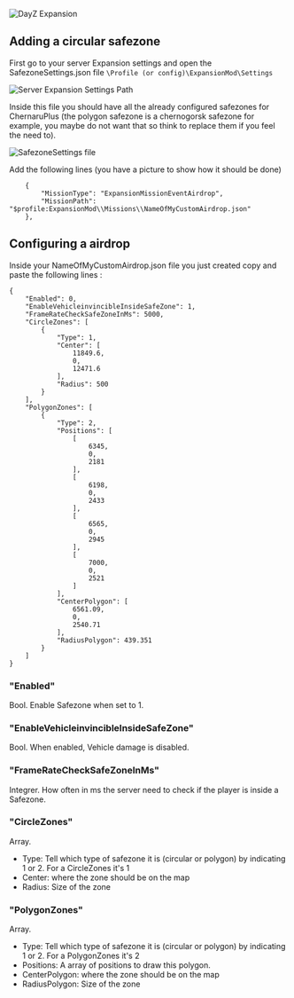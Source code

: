 ![DayZ Expansion](https://i.imgur.com/cTbqjAr.png)

## Adding a circular safezone

First go to your server Expansion settings and open the SafezoneSettings.json file `\Profile (or config)\ExpansionMod\Settings`

![Server Expansion Settings Path](https://i.imgur.com/XfGvp38.png)

Inside this file you should have all the already configured safezones for ChernaruPlus (the polygon safezone is a chernogorsk safezone for example, you maybe do not want that so think to replace them if you feel the need to).

![SafezoneSettings file](https://i.imgur.com/W7XW2mQ.png)

Add the following lines (you have a picture to show how it should be done)

        {
            "MissionType": "ExpansionMissionEventAirdrop",
            "MissionPath": "$profile:ExpansionMod\\Missions\\NameOfMyCustomAirdrop.json"
        },

## Configuring a airdrop

Inside your NameOfMyCustomAirdrop.json file you just created copy and paste the following lines :

    {
        "Enabled": 0,
        "EnableVehicleinvincibleInsideSafeZone": 1,
        "FrameRateCheckSafeZoneInMs": 5000,
        "CircleZones": [
            {
                "Type": 1,
                "Center": [
                    11849.6,
                    0,
                    12471.6
                ],
                "Radius": 500
            }
        ],
        "PolygonZones": [
            {
                "Type": 2,
                "Positions": [
                    [
                        6345,
                        0,
                        2181
                    ],
                    [
                        6198,
                        0,
                        2433
                    ],
                    [
                        6565,
                        0,
                        2945
                    ],
                    [
                        7000,
                        0,
                        2521
                    ]
                ],
                "CenterPolygon": [
                    6561.09,
                    0,
                    2540.71
                ],
                "RadiusPolygon": 439.351
            }
        ]
    }

### "Enabled"
Bool. Enable Safezone when set to 1.

### "EnableVehicleinvincibleInsideSafeZone"
Bool. When enabled, Vehicle damage is disabled.

### "FrameRateCheckSafeZoneInMs"
Integrer. How often in ms the server need to check if the player is inside a Safezone.

### "CircleZones"
Array. 
- Type: Tell which type of safezone it is (circular or polygon) by indicating 1 or 2. For a CircleZones it's 1
- Center: where the zone should be on the map
- Radius: Size of the zone

### "PolygonZones"
Array.
- Type: Tell which type of safezone it is (circular or polygon) by indicating 1 or 2. For a PolygonZones it's 2
- Positions: A array of positions to draw this polygon.
- CenterPolygon: where the zone should be on the map
- RadiusPolygon: Size of the zone